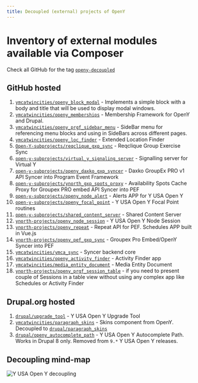 ```yaml
---
title: Decoupled (external) projects of OpenY
---
```


# Inventory of external modules available via Composer

Check all GitHub for the tag [``openy-decoupled``](https://github.com/topics/openy-decoupled)

## GitHub hosted

1. [`ymcatwincities/openy_block_modal`](https://github.com/ymcatwincities/openy_block_modal) - Implements a simple block with a body and title that will be used to display modal windows.
1. [`ymcatwincities/openy_memberships`](https://github.com/ymcatwincities/openy_memberships) - Membership Framework for OpenY and Drupal.
1. [`ymcatwincities/openy_prgf_sidebar_menu`](https://github.com/ymcatwincities/openy_prgf_sidebar_menu) - SideBar menu for referencing menu blocks and using in SideBars across different pages.
1. [`ymcatwincities/openy_loc_finder`](https://github.com/ymcatwincities/openy_loc_filter) - Extended Location Finder
1. [`Open-Y-subprojects/reqclique_gxp_sync`](https://github.com/Open-Y-subprojects/reqclique_gxp_sync) - Reqclique Group Exercise Sync
1. [`open-y-subprojects/virtual_y_signaling_server`](https://github.com/open-y-subprojects/virtual_y_signaling_server) - Signalling server for Virtual Y
1. [`open-y-subprojects/openy_daxko_gxp_syncer`](https://github.com/open-y-subprojects/openy_daxko_gxp_syncer) - Daxko GroupEx PRO v1 API Syncer into Program Event Framework
1. [`open-y-subprojects/ynorth_gxp_spots_proxy`](https://github.com/open-y-subprojects/ynorth_gxp_spots_proxy) - Availability Spots Cache Proxy for Groupex PRO embed API Syncer into PEF
1. [`open-y-subprojects/openy_node_alert`](https://github.com/open-y-subprojects/openy_node_alert) - Alerts APP for Y USA Open Y
1. [`open-y-subprojects/openy_focal_point`](https://github.com/open-y-subprojects/openy_focal_point) - Y USA Open Y Focal Point routines
1. [`open-y-subprojects/shared_content_server`](https://github.com/open-y-subprojects/shared_content_server) - Shared Content Server
1. [`ynorth-projects/openy_node_session`](https://github.com/ynorth-projects/openy_node_session) - Y USA Open Y Node Session
1. [`ynorth-projects/openy_repeat`](https://github.com/ynorth-projects/openy_repeat) - Repeat API for PEF. Schedules APP built in Vue.js
1. [`ynorth-projects/openy_pef_gxp_sync`](https://github.com/ynorth-projects/openy_pef_gxp_sync) - Groupex Pro Embed/OpenY Syncer into PEF
1. [`ymcatwincities/ymca_sync`](https://github.com/ymcatwincities/ymca_sync) - Syncer backend core
1. [`ymcatwincities/openy_activity_finder`](https://github.com/ymcatwincities/openy_activity_finder) - Activity Finder app
1. [`ymcatwincities/media_entity_document`](https://github.com/ymcatwincities/media_entity_document) - Media Entity Document
1. [`ynorth-projects/openy_prgf_session_table`](https://github.com/ynorth-projects/openy_prgf_session_table) - if you need to present couple of Sessions in a table view without using any complex app like Schedules or Activity Finder

## Drupal.org hosted

1. [`drupal/upgrade_tool`](https://www.drupal.org/project/upgrade_tool) - Y USA Open Y Upgrade Tool
1. [`ymcatwincities/paragraph_skins`](https://github.com/ymcatwincities/paragraph_skins) - Skins component from OpenY. Decoupled to [`drupal/paragraph_skins`](https://www.drupal.org/project/paragraph_skins)
1. [`drupal/openy_autocomplete_path`](https://www.drupal.org/project/openy_autocomplete_path) - Y USA Open Y Autocomplete Path. Works in Drupal 8 only. Removed from `9.*` Y USA Open Y releases.

## Decoupling mind-map

![`Y USA Open Y decoupling`](https://user-images.githubusercontent.com/563412/123959435-d540c880-d9b6-11eb-89ed-8af3f21095dd.png)
